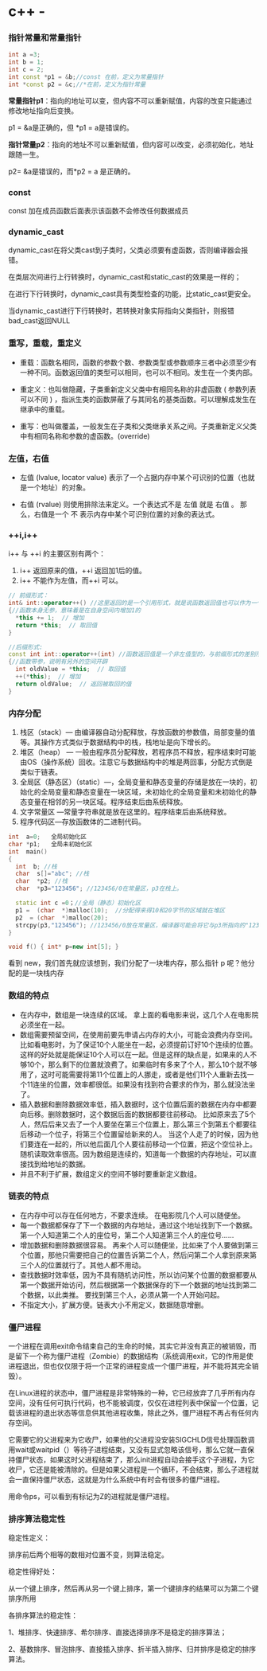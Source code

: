 # c++ -
### 指针常量和常量指针
```c++
int a =3;
int b = 1;
int c = 2;
int const *p1 = &b;//const 在前，定义为常量指针
int *const p2 = &c;//*在前，定义为指针常量 
```
**常量指针p1**：指向的地址可以变，但内容不可以重新赋值，内容的改变只能通过修改地址指向后变换。

p1 = &a是正确的，但 *p1 = a是错误的。

**指针常量p2**：指向的地址不可以重新赋值，但内容可以改变，必须初始化，地址跟随一生。

p2= &a是错误的，而*p2 = a 是正确的。

### const
const 加在成员函数后面表示该函数不会修改任何数据成员

### dynamic_cast
dynamic_cast在将父类cast到子类时，父类必须要有虚函数，否则编译器会报错。

在类层次间进行上行转换时，dynamic_cast和static_cast的效果是一样的；

在进行下行转换时，dynamic_cast具有类型检查的功能，比static_cast更安全。

当dynamic_cast进行下行转换时，若转换对象实际指向父类指针，则报错bad_cast返回NULL

### 重写，重载，重定义

- 重载：函数名相同，函数的参数个数、参数类型或参数顺序三者中必须至少有一种不同。函数返回值的类型可以相同，也可以不相同。发生在一个类内部。

- 重定义：也叫做隐藏，子类重新定义父类中有相同名称的非虚函数 ( 参数列表可以不同 ) ，指派生类的函数屏蔽了与其同名的基类函数。可以理解成发生在继承中的重载。

- 重写：也叫做覆盖，一般发生在子类和父类继承关系之间。子类重新定义父类中有相同名称和参数的虚函数。(override)

### 左值，右值

- 左值 (lvalue, locator value) 表示了一个占据内存中某个可识别的位置（也就是一个地址）的对象。

- 右值 (rvalue) 则使用排除法来定义。一个表达式不是 左值 就是 右值 。 那么，右值是一个 不 表示内存中某个可识别位置的对象的表达式。


### ++i,i++

i++ 与 ++i 的主要区别有两个：

1. i++ 返回原来的值，++i 返回加1后的值。
2. i++ 不能作为左值，而++i 可以。

```c++
// 前缀形式：
int& int::operator++() //这里返回的是一个引用形式，就是说函数返回值也可以作为一个左值使用
{//函数本身无参，意味着是在自身空间内增加1的
  *this += 1;  // 增加
  return *this;  // 取回值
}

//后缀形式:
const int int::operator++(int) //函数返回值是一个非左值型的，与前缀形式的差别所在。
{//函数带参，说明有另外的空间开辟
  int oldValue = *this;  // 取回值
  ++(*this);  // 增加
  return oldValue;  // 返回被取回的值
}
```

### 内存分配
1. 栈区（stack）— 由编译器自动分配释放，存放函数的参数值，局部变量的值等。其操作方式类似于数据结构中的栈，栈地址是向下增长的。
2. 堆区（heap） — 一般由程序员分配释放，若程序员不释放，程序结束时可能由OS（操作系统）回收。注意它与数据结构中的堆是两回事，分配方式倒是类似于链表。
3. 全局区（静态区）（static）—，全局变量和静态变量的存储是放在一块的，初始化的全局变量和静态变量在一块区域，未初始化的全局变量和未初始化的静态变量在相邻的另一块区域。程序结束后由系统释放。
4. 文字常量区 —常量字符串就是放在这里的。程序结束后由系统释放。
5. 程序代码区—存放函数体的二进制代码。

```c++
int  a=0;   全局初始化区    
char *p1;   全局未初始化区    
int  main()    
{    
  int  b; //栈    
  char  s[]="abc"; //栈    
  char  *p2; //栈    
  char  *p3="123456"; //123456/0在常量区，p3在栈上。    

  static int c =0；//全局（静态）初始化区    
  p1 =  (char  *)malloc(10);  //分配得来得10和20字节的区域就在堆区
  p2  = (char  *)malloc(20);       
  strcpy(p3,"123456"); //123456/0放在常量区，编译器可能会将它与p3所指向的"123456"  优化成一个地方。    
}  
```


```c++
void f() { int* p=new int[5]; }
```
看到 new，我们首先就应该想到，我们分配了一块堆内存，那么指针 p 呢？他分配的是一块栈内存


### 数组的特点
- 在内存中，数组是一块连续的区域。 拿上面的看电影来说，这几个人在电影院必须坐在一起。
- 数组需要预留空间，在使用前要先申请占内存的大小，可能会浪费内存空间。 比如看电影时，为了保证10个人能坐在一起，必须提前订好10个连续的位置。这样的好处就是能保证10个人可以在一起。但是这样的缺点是，如果来的人不够10个，那么剩下的位置就浪费了。如果临时有多来了个人，那么10个就不够用了，这时可能需要将第11个位置上的人挪走，或者是他们11个人重新去找一个11连坐的位置，效率都很低。如果没有找到符合要求的作为，那么就没法坐了。
- 插入数据和删除数据效率低，插入数据时，这个位置后面的数据在内存中都要向后移。删除数据时，这个数据后面的数据都要往前移动。 比如原来去了5个人，然后后来又去了一个人要坐在第三个位置上，那么第三个到第五个都要往后移动一个位子，将第三个位置留给新来的人。 当这个人走了的时候，因为他们要连在一起的，所以他后面几个人要往前移动一个位置，把这个空位补上。
随机读取效率很高。因为数组是连续的，知道每一个数据的内存地址，可以直接找到给地址的数据。
- 并且不利于扩展，数组定义的空间不够时要重新定义数组。

### 链表的特点
- 在内存中可以存在任何地方，不要求连续。 在电影院几个人可以随便坐。
- 每一个数据都保存了下一个数据的内存地址，通过这个地址找到下一个数据。 第一个人知道第二个人的座位号，第二个人知道第三个人的座位号……
- 增加数据和删除数据很容易。 再来个人可以随便坐，比如来了个人要做到第三个位置，那他只需要把自己的位置告诉第二个人，然后问第二个人拿到原来第三个人的位置就行了。其他人都不用动。
- 查找数据时效率低，因为不具有随机访问性，所以访问某个位置的数据都要从第一个数据开始访问，然后根据第一个数据保存的下一个数据的地址找到第二个数据，以此类推。 要找到第三个人，必须从第一个人开始问起。
- 不指定大小，扩展方便。链表大小不用定义，数据随意增删。


### 僵尸进程
一个进程在调用exit命令结束自己的生命的时候，其实它并没有真正的被销毁，而是留下一个称为僵尸进程（Zombie）的数据结构（系统调用exit，它的作用是使进程退出，但也仅仅限于将一个正常的进程变成一个僵尸进程，并不能将其完全销毁）。

在Linux进程的状态中，僵尸进程是非常特殊的一种，它已经放弃了几乎所有内存空间，没有任何可执行代码，也不能被调度，仅仅在进程列表中保留一个位置，记载该进程的退出状态等信息供其他进程收集，除此之外，僵尸进程不再占有任何内存空间。

它需要它的父进程来为它收尸，如果他的父进程没安装SIGCHLD信号处理函数调用wait或waitpid（）等待子进程结束，又没有显式忽略该信号，那么它就一直保持僵尸状态，如果这时父进程结束了，那么init进程自动会接手这个子进程，为它收尸，它还是能被清除的。但是如果父进程是一个循环，不会结束，那么子进程就会一直保持僵尸状态，这就是为什么系统中有时会有很多的僵尸进程。

用命令ps，可以看到有标记为Z的进程就是僵尸进程。

### 排序算法稳定性

稳定性定义：

排序前后两个相等的数相对位置不变，则算法稳定。

稳定性得好处：

从一个键上排序，然后再从另一个键上排序，第一个键排序的结果可以为第二个键排序所用

各排序算法的稳定性：

1、堆排序、快速排序、希尔排序、直接选择排序不是稳定的排序算法；

2、基数排序、冒泡排序、直接插入排序、折半插入排序、归并排序是稳定的排序算法。


